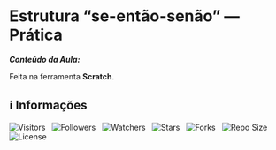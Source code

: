 <!-- Título -->
# Estrutura “se-então-senão” — Prática

***Conteúdo da Aula:***

Feita na ferramenta **Scratch**.

<!-- Information -->
## &#8505; Informações

![Visitors](https://api.visitorbadge.io/api/visitors?path=Devsgeeknerd%2Fcla-est-ent-sen-pra-est-dec-log-par-pro-com-bas&label=Visitantes&labelColor=%23f9e64f&countColor=%23008000&style=plastic "Total de Visitas")
&nbsp;
![Followers](https://img.shields.io/github/followers/Devsgeeknerd?style=p&label=Seguidores&labelColor=f9e64f&color=008000 "Total de Seguidores")
&nbsp;
![Watchers](https://img.shields.io/github/watchers/Devsgeeknerd/cla-est-ent-sen-pra-est-dec-log-par-pro-com-bas?style=p&label=Observadores&labelColor=f9e64f&color=008000 "Total de Observadores")
&nbsp;
![Stars](https://img.shields.io/github/stars/Devsgeeknerd/cla-est-ent-sen-pra-est-dec-log-par-pro-com-bas?style=p&label=Estrelas&labelColor=f9e64f&color=008000 "Total de Estrelas")
&nbsp;
![Forks](https://img.shields.io/github/forks/Devsgeeknerd/cla-est-ent-sen-pra-est-dec-log-par-pro-com-bas?style=p&label=Bifurcações&labelColor=f9e64f&color=008000 "Total de Bifurcações")
&nbsp;
![Repo Size](https://img.shields.io/github/repo-size/Devsgeeknerd/cla-est-ent-sen-pra-est-dec-log-par-pro-com-bas?style=p&label=Tamanho&labelColor=f9e64f&color=008000& "Tamanho do Repositório")
&nbsp;
![License](https://img.shields.io/github/license/Devsgeeknerd/cla-est-ent-sen-pra-est-dec-log-par-pro-com-bas?style=p&label=Licença&labelColor=f9e64f&color=008000 "Licença do Repositório")
